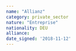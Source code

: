 ```yaml
---
name: "Allianz"
category: private_sector
nature: "Entreprise"
nationality: DEU
alliance: 
date_signed: '2018-11-12'
---
```

    
